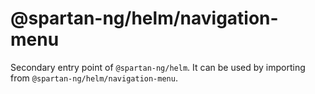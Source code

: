 # @spartan-ng/helm/navigation-menu

Secondary entry point of `@spartan-ng/helm`. It can be used by importing from `@spartan-ng/helm/navigation-menu`.
